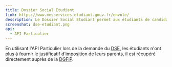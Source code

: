 ```yaml
---
title: Dossier Social Étudiant
link: https://www.messervices.etudiant.gouv.fr/envole/
description: Le Dossier Social Etudiant permet aux étudiants de candidater aux bourses et aux logements sociaux
screenshot: dse-etudiant.png
api:
  - API Particulier
---
```

En utilisant l'API Particulier lors de la demande du <abbr title="Dossier Social Étudiant">DSE</abbr>, les étudiants n'ont plus à fournir le justificatif d'imposition de leurs parents, il est récupéré directement auprès de la <abbr title="Direction Générale des Finances Publiques">DGFiP</abbr>.
